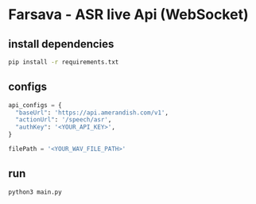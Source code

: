 
# Farsava - ASR live Api (WebSocket)


## install dependencies

```bash
pip install -r requirements.txt
```

## configs
```python
api_configs = {
  "baseUrl": 'https://api.amerandish.com/v1',
  "actionUrl": '/speech/asr',
  "authKey": '<YOUR_API_KEY>',
}

filePath = '<YOUR_WAV_FILE_PATH>'
```

## run

```bash
python3 main.py
```

